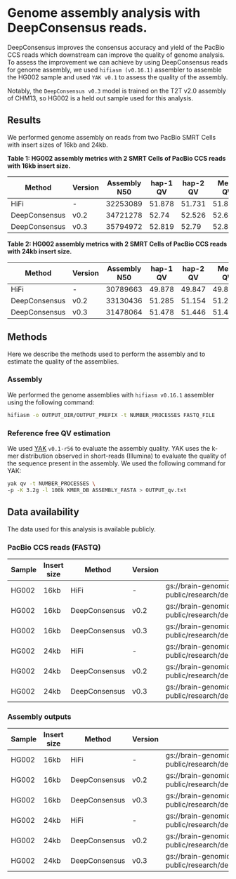 # Genome assembly analysis with DeepConsensus reads.

DeepConsensus improves the consensus accuracy and yield of the PacBio CCS reads
which downstream can improve the quality of genome analysis. To assess the
improvement we can achieve by using DeepConsensus reads for genome assembly, we
used `hifiasm (v0.16.1)` assembler to assemble the HG002 sample and used `YAK
v0.1` to assess the quality of the assembly.

Notably, the `DeepConsensus v0.3` model is trained on the T2T v2.0 assembly of
CHM13, so HG002 is a held out sample used for this analysis.

## Results

We performed genome assembly on reads from two PacBio SMRT Cells with insert
sizes of 16kb and 24kb.

**Table 1: HG002 assembly metrics with 2 SMRT Cells of PacBio CCS reads with
16kb insert size.**

Method        | Version | Assembly N50 | hap-1 QV | hap-2 QV | Mean QV
------------- | ------- | ------------ | -------- | -------- | -------
HiFi          | -       | 32253089     | 51.878   | 51.731   | 51.8045
DeepConsensus | v0.2    | 34721278     | 52.74    | 52.526   | 52.633
DeepConsensus | v0.3    | 35794972     | 52.819   | 52.79    | 52.8045

**Table 2: HG002 assembly metrics with 2 SMRT Cells of PacBio CCS reads with
24kb insert size.**

Method        | Version | Assembly N50 | hap-1 QV | hap-2 QV | Mean QV
------------- | ------- | ------------ | -------- | -------- | -------
HiFi          | -       | 30789663     | 49.878   | 49.847   | 49.8625
DeepConsensus | v0.2    | 33130436     | 51.285   | 51.154   | 51.2195
DeepConsensus | v0.3    | 31478064     | 51.478   | 51.446   | 51.462

## Methods

Here we describe the methods used to perform the assembly and to estimate the
quality of the assemblies.

### Assembly

We performed the genome assemblies with `hifiasm v0.16.1` assembler using the
following command:

```bash
hifiasm -o OUTPUT_DIR/OUTPUT_PREFIX -t NUMBER_PROCESSES FASTQ_FILE
```

### Reference free QV estimation

We used [YAK](https://github.com/lh3/yak) `v0.1-r56` to evaluate the assembly
quality. YAK uses the k-mer distribution observed in short-reads (Illumina) to
evaluate the quality of the sequence present in the assembly. We used the
following command for YAK:

```bash
yak qv -t NUMBER_PROCESSES \
-p -K 3.2g -l 100k KMER_DB ASSEMBLY_FASTA > OUTPUT_qv.txt
```

## Data availability

The data used for this analysis is available publicly.

### PacBio CCS reads (FASTQ)

Sample | Insert size | Method        | Version | Location
------ | ----------- | ------------- | ------- | --------
HG002  | 16kb        | HiFi          | -       | gs://brain-genomics-public/research/deepconsensus/data/v0.3/assembly_analysis/fastqs/HG002_16kb_2SMRT_cells.hifi.q20.fastq
HG002  | 16kb        | DeepConsensus | v0.2    | gs://brain-genomics-public/research/deepconsensus/data/v0.3/assembly_analysis/fastqs/HG002_16kb_2SMRT_cells.dc.v0.2.q20.fastq.gz
HG002  | 16kb        | DeepConsensus | v0.3    | gs://brain-genomics-public/research/deepconsensus/data/v0.3/assembly_analysis/fastqs/HG002_16kb_2SMRT_cells.dc.v0.3.q20.fastq.gz
HG002  | 24kb        | HiFi          | -       | gs://brain-genomics-public/research/deepconsensus/data/v0.3/assembly_analysis/fastqs/HG002_24kb_2SMRT_cells.hifi.q20.fastq
HG002  | 24kb        | DeepConsensus | v0.2    | gs://brain-genomics-public/research/deepconsensus/data/v0.3/assembly_analysis/fastqs/HG002_24kb_2SMRT_cells.dc.v0.2.q20.fastq.gz
HG002  | 24kb        | DeepConsensus | v0.3    | gs://brain-genomics-public/research/deepconsensus/data/v0.3/assembly_analysis/fastqs/HG002_24kb_2SMRT_cells.dc.v0.3.q20.fastq.gz

### Assembly outputs

Sample | Insert size | Method        | Version | Location
------ | ----------- | ------------- | ------- | --------
HG002  | 16kb        | HiFi          | -       | gs://brain-genomics-public/research/deepconsensus/data/v0.3/assembly_analysis/hifiasm_outputs/HG002_16kb_2SMRT_cells_hifi_q20/
HG002  | 16kb        | DeepConsensus | v0.2    | gs://brain-genomics-public/research/deepconsensus/data/v0.3/assembly_analysis/hifiasm_outputs/HG002_16kb_2SMRT_cells_dc_v0.2_q20/
HG002  | 16kb        | DeepConsensus | v0.3    | gs://brain-genomics-public/research/deepconsensus/data/v0.3/assembly_analysis/hifiasm_outputs/HG002_16kb_2SMRT_cells_dc_v0.3_q20/
HG002  | 24kb        | HiFi          | -       | gs://brain-genomics-public/research/deepconsensus/data/v0.3/assembly_analysis/hifiasm_outputs/HG002_24kb_2SMRT_cells_hifi_q20/
HG002  | 24kb        | DeepConsensus | v0.2    | gs://brain-genomics-public/research/deepconsensus/data/v0.3/assembly_analysis/hifiasm_outputs/HG002_24kb_2SMRT_cells_dc_v0.2_q20/
HG002  | 24kb        | DeepConsensus | v0.3    | gs://brain-genomics-public/research/deepconsensus/data/v0.3/assembly_analysis/hifiasm_outputs/HG002_24kb_2SMRT_cells_dc_v0.3_q20/
